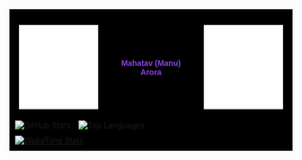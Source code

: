 <div style="background-color: black; padding: 10px;">

  <!-- Header with Image and Name -->
<style>
table { 
    border-collapse: collapse; 
}
table, th, td { 
    border: none; 
}
</style>
| <div id="element1" style="display:inline-block; margin-right: 10px;"> <img src="./images/ma.png" width="150" height="150" alt="Ma Picture"/> </div> | <div id="element2" style="display:inline-block;"> <h4 style="color: #8c40e3; font-family: sans-serif;">Mahatav (Manu) Arora</h4> </div> | <div id="element1" style="display:inline-block; margin-left: 10px;"> <img src="./images/ma.png" width="150" height="150" alt="Ma Picture"/> </div> |
|---|---|---|

  <!-- Stats and Top Languages Section -->
  <div style="margin-top: 10px;">
      <div id="element1" style="display:inline-block; margin-right: 10px;">
          <img src="https://github-readme-stats.vercel.app/api?username=Mahatav&theme=midnight-purple&show_icons=true&show=reviews,discussions_started,discussions_answered,prs_merged,prs_merged_percentage" alt="GitHub Stats"/>
      </div>
      <div id="element2" style="display:inline-block;">
          <img src="https://github-readme-stats.vercel.app/api/top-langs/?username=Mahatav&hide_progress=true&theme=midnight-purple" alt="Top Languages"/>
      </div>
  </div>

  <!-- WakaTime Stats -->
  <div style="margin-top: 10px;">
      <a href="https://github.com/Mahatav/github-readme-stats">
          <img src="https://github-readme-stats.vercel.app/api/wakatime?username=Mahatav&theme=midnight-purple" alt="WakaTime Stats"/>
      </a>
  </div>

</div>

